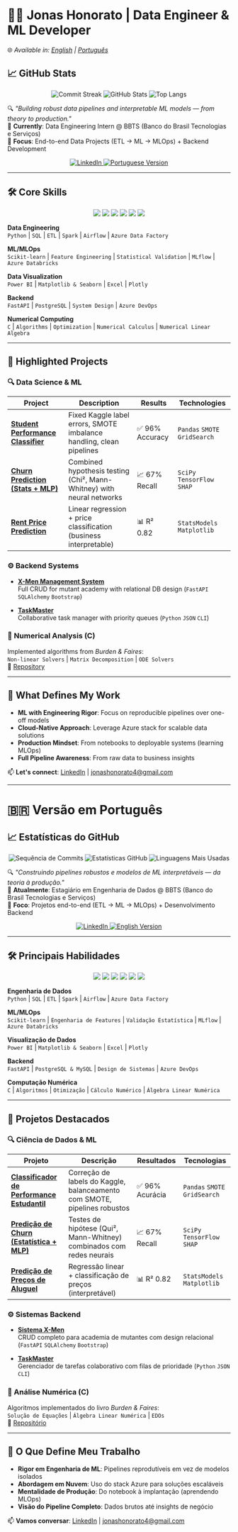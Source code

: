 # 👨‍💻 Jonas Honorato | Data Engineer & ML Developer

🌐 *Available in: [English](#) | [Português](https://github.com/JonasMelo21/JonasMelo21/tree/main?tab=readme-ov-file#-vers%C3%A3o-em-portugu%C3%AAs)*  

## 📈 GitHub Stats
<p align="center">
  <img src="https://github-readme-streak-stats.herokuapp.com/?user=JonasMelo21&theme=github-dark-blue" alt="Commit Streak"/>
  <img src="https://github-readme-stats.vercel.app/api?username=JonasMelo21&show_icons=true&theme=github_dark" alt="GitHub Stats"/>
  <img src="https://github-readme-stats.vercel.app/api/top-langs/?username=JonasMelo21&layout=compact&theme=github_dark&hide=html,css" alt="Top Langs"/>
</p>

🔍 *"Building robust data pipelines and interpretable ML models — from theory to production."*  
📌 **Currently**: Data Engineering Intern @ BBTS (Banco do Brasil Tecnologias e Serviços)  
🌱 **Focus**: End-to-end Data Projects (ETL → ML → MLOps) + Backend Development  

<p align="center">
  <a href="https://www.linkedin.com/in/jonas-honorato-melo/" target="_blank">
    <img src="https://img.shields.io/badge/Connect%20on-LinkedIn-0A66C2?style=for-the-badge&logo=linkedin&logoColor=white" alt="LinkedIn"/>
  </a>
  <a href="" target="_blank"> <!-- ADICIONE SEU LINK AQUI -->
    <img src="https://img.shields.io/badge/View%20Portuguese%20Version-FF5722?style=for-the-badge&logo=google-translate&logoColor=white" alt="Portuguese Version"/>
  </a>
</p>

---

## 🛠️ Core Skills  
<p align="center">
  <img src="https://img.shields.io/badge/Microsoft_Azure-0089D6?style=for-the-badge&logo=microsoft-azure&logoColor=white"/>
  <img src="https://img.shields.io/badge/Azure_Data_Factory-0089D6?style=for-the-badge&logo=azure-data-factory&logoColor=white"/>
  <img src="https://img.shields.io/badge/Azure_Databricks-FF6C37?style=for-the-badge&logo=azure-databricks&logoColor=white"/>
  <img src="https://img.shields.io/badge/Azure_DevOps-0078D7?style=for-the-badge&logo=azure-devops&logoColor=white"/>
  <img src="https://img.shields.io/badge/Power_BI-F2C811?style=for-the-badge&logo=power-bi&logoColor=black"/>
  <img src="https://img.shields.io/badge/Microsoft_Excel-217346?style=for-the-badge&logo=microsoft-excel&logoColor=white"/>
</p>

**Data Engineering**  
`Python` | `SQL` | `ETL` | `Spark` | `Airflow` | `Azure Data Factory`  

**ML/MLOps**  
`Scikit-learn` | `Feature Engineering` | `Statistical Validation` | `MLflow` | `Azure Databricks`  

**Data Visualization**  
`Power BI` | `Matplotlib & Seaborn` | `Excel` | `Plotly`  

**Backend**  
`FastAPI` | `PostgreSQL` | `System Design` | `Azure DevOps`  

**Numerical Computing**  
`C` | `Algorithms` | `Optimization` | `Numerical Calculus` | `Numerical Linear Algebra`  

---

## 🚀 Highlighted Projects

### 🔍 Data Science & ML
| Project | Description | Results | Technologies |
|---------|-------------|---------|--------------|
| **[Student Performance Classifier](https://github.com/JonasMelo21/Data_Science_Studies#-project-01-student-performance-classification-1)** | Fixed Kaggle label errors, SMOTE imbalance handling, clean pipelines | ✅ 96% Accuracy | `Pandas` `SMOTE` `GridSearch` |
| **[Churn Prediction (Stats + MLP)](https://github.com/JonasMelo21/Data_Science_Studies#-project-02-churn-prediction-with-eda-statistical-tests--neural-networks)** | Combined hypothesis testing (Chi², Mann-Whitney) with neural networks | 📈 67% Recall | `SciPy` `TensorFlow` `SHAP` |
| **[Rent Price Prediction](https://github.com/JonasMelo21/Data_Science_Studies#-project-03-rent-price-prediction-with-regression--classification)** | Linear regression + price classification (business interpretable) | 📊 R² 0.82 | `StatsModels` `Matplotlib` |

### ⚙️ Backend Systems
- **[X-Men Management System](https://github.com/JonasMelo21/Sistema-X-Men)**  
  Full CRUD for mutant academy with relational DB design (`FastAPI` `SQLAlchemy` `Bootstrap`)

- **[TaskMaster](https://github.com/JonasMelo21/TaskMaster)**  
  Collaborative task manager with priority queues (`Python` `JSON` `CLI`)

### 📐 Numerical Analysis (C)
Implemented algorithms from *Burden & Faires*:  
`Non-linear Solvers` | `Matrix Decomposition` | `ODE Solvers`  
🔗 [Repository](https://github.com/JonasMelo21/Numerical-Analysis-Studies)

---

## 🌟 What Defines My Work
- **ML with Engineering Rigor**: Focus on reproducible pipelines over one-off models  
- **Cloud-Native Approach**: Leverage Azure stack for scalable data solutions  
- **Production Mindset**: From notebooks to deployable systems (learning MLOps)  
- **Full Pipeline Awareness**: From raw data to business insights  

📫 **Let's connect**: [LinkedIn](https://www.linkedin.com/in/jonas-honorato-melo/) | jonashonorato4@gmail.com  

---

# 🇧🇷 Versão em Português

## 📈 Estatísticas do GitHub
<p align="center">
  <img src="https://github-readme-streak-stats.herokuapp.com/?user=JonasMelo21&theme=github-dark-blue" alt="Sequência de Commits"/>
  <img src="https://github-readme-stats.vercel.app/api?username=JonasMelo21&show_icons=true&theme=github_dark" alt="Estatísticas GitHub"/>
  <img src="https://github-readme-stats.vercel.app/api/top-langs/?username=JonasMelo21&layout=compact&theme=github_dark&hide=html,css" alt="Linguagens Mais Usadas"/>
</p>

🔍 *"Construindo pipelines robustos e modelos de ML interpretáveis — da teoria à produção."*  
📌 **Atualmente**: Estagiário em Engenharia de Dados @ BBTS (Banco do Brasil Tecnologias e Serviços)  
🌱 **Foco**: Projetos end-to-end (ETL → ML → MLOps) + Desenvolvimento Backend  

<p align="center">
  <a href="https://www.linkedin.com/in/jonas-honorato-melo/" target="_blank">
    <img src="https://img.shields.io/badge/Conectar-LinkedIn-0A66C2?style=for-the-badge&logo=linkedin&logoColor=white" alt="LinkedIn"/>
  </a>
  <a href="" target="_blank"> <!-- ADICIONE SEU LINK AQUI -->
    <img src="https://img.shields.io/badge/Ver%20Versão%20Inglês-4285F4?style=for-the-badge&logo=google-translate&logoColor=white" alt="English Version"/>
  </a>
</p>

---

## 🛠️ Principais Habilidades  
<p align="center">
  <img src="https://img.shields.io/badge/Microsoft_Azure-0089D6?style=for-the-badge&logo=microsoft-azure&logoColor=white"/>
  <img src="https://img.shields.io/badge/Azure_Data_Factory-0089D6?style=for-the-badge&logo=azure-data-factory&logoColor=white"/>
  <img src="https://img.shields.io/badge/Azure_Databricks-FF6C37?style=for-the-badge&logo=azure-databricks&logoColor=white"/>
  <img src="https://img.shields.io/badge/Azure_DevOps-0078D7?style=for-the-badge&logo=azure-devops&logoColor=white"/>
  <img src="https://img.shields.io/badge/Power_BI-F2C811?style=for-the-badge&logo=power-bi&logoColor=black"/>
  <img src="https://img.shields.io/badge/Microsoft_Excel-217346?style=for-the-badge&logo=microsoft-excel&logoColor=white"/>
</p>

**Engenharia de Dados**  
`Python` | `SQL` | `ETL` | `Spark` | `Airflow` | `Azure Data Factory`  

**ML/MLOps**  
`Scikit-learn` | `Engenharia de Features` | `Validação Estatística` | `MLflow` | `Azure Databricks`  

**Visualização de Dados**  
`Power BI` | `Matplotlib & Seaborn` | `Excel` | `Plotly`  

**Backend**  
`FastAPI` | `PostgreSQL & MySQL` | `Design de Sistemas` | `Azure DevOps`  

**Computação Numérica**  
`C` | `Algoritmos` | `Otimização` | `Cálculo Numérico` | `Álgebra Linear Numérica`  

---

## 🚀 Projetos Destacados

### 🔍 Ciência de Dados & ML
| Projeto | Descrição | Resultados | Tecnologias |
|---------|-----------|------------|-------------|
| **[Classificador de Performance Estudantil](https://github.com/JonasMelo21/Data_Science_Studies#-projeto-01-classifica%C3%A7%C3%A3o-da-performance-de-estudantes-1)** | Correção de labels do Kaggle, balanceamento com SMOTE, pipelines robustos | ✅ 96% Acurácia | `Pandas` `SMOTE` `GridSearch` |
| **[Predição de Churn (Estatística + MLP)](https://github.com/JonasMelo21/Data_Science_Studies#-projeto-02-previs%C3%A3o-de-churn-com-eda-testes-estat%C3%ADsticos-e-rede-neural)** | Testes de hipótese (Qui², Mann-Whitney) combinados com redes neurais | 📈 67% Recall | `SciPy` `TensorFlow` `SHAP` |
| **[Predição de Preços de Aluguel](https://github.com/JonasMelo21/Data_Science_Studies#-projeto-03-previs%C3%A3o-de-aluguel-com-regress%C3%A3o-linear-e-classifica%C3%A7%C3%A3o)** | Regressão linear + classificação de preços (interpretável) | 📊 R² 0.82 | `StatsModels` `Matplotlib` |

### ⚙️ Sistemas Backend
- **[Sistema X-Men](https://github.com/JonasMelo21/Sistema-X-Men)**  
  CRUD completo para academia de mutantes com design relacional (`FastAPI` `SQLAlchemy` `Bootstrap`)

- **[TaskMaster](https://github.com/JonasMelo21/TaskMaster)**  
  Gerenciador de tarefas colaborativo com filas de prioridade (`Python` `JSON` `CLI`)

### 📐 Análise Numérica (C)
Algoritmos implementados do livro *Burden & Faires*:  
`Solução de Equações` | `Álgebra Linear Numérica` | `EDOs`  
🔗 [Repositório](https://github.com/JonasMelo21/Numerical-Analysis-Studies)

---

## 🌟 O Que Define Meu Trabalho
- **Rigor em Engenharia de ML**: Pipelines reprodutíveis em vez de modelos isolados  
- **Abordagem em Nuvem**: Uso do stack Azure para soluções escaláveis  
- **Mentalidade de Produção**: Do notebook à implantação (aprendendo MLOps)  
- **Visão do Pipeline Completo**: Dados brutos até insights de negócio  

📫 **Vamos conversar**: [LinkedIn](https://www.linkedin.com/in/jonas-honorato-melo/) | jonashonorato4@gmail.com  
